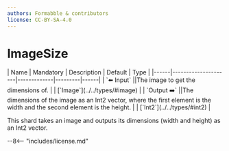 ```yaml
---
authors: Formabble & contributors
license: CC-BY-SA-4.0
---
```



# ImageSize

<div class="sh-parameters" markdown="1">
| Name | Mandatory | Description | Default | Type |
|------|---------------------|-------------|---------|------|
| `⬅️ Input` ||The image to get the dimensions of. | | [`Image`](../../types/#image) |
| `Output ➡️` ||The dimensions of the image as an Int2 vector, where the first element is the width and the second element is the height. | | [`Int2`](../../types/#int2) |

</div>

This shard takes an image and outputs its dimensions (width and height) as an Int2 vector.

--8<-- "includes/license.md"

